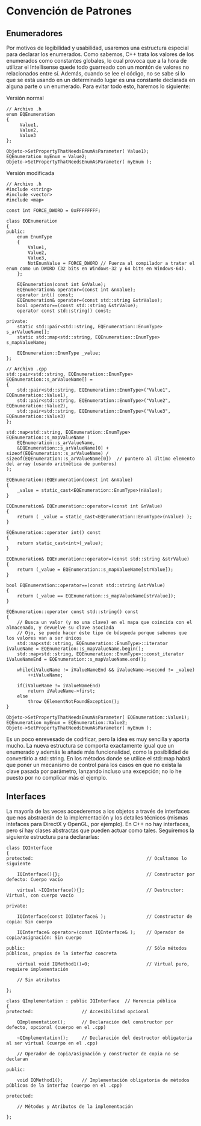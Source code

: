 # Convención de Patrones #



## Enumeradores ##
Por motivos de legibilidad y usabilidad, usaremos una estructura especial para declarar los enumerados. Como sabemos, C++ trata los valores de los enumerados como constantes globales, lo cual provoca que a la hora de utilizar el Intellisense quede todo guarreado con un montón de valores no relacionados entre sí. Además, cuando se lee el código, no se sabe si lo que se está usando en un determinado lugar es una constante declarada en alguna parte o un enumerado. Para evitar todo esto, haremos lo siguiente:

Versión normal
```
// Archivo .h
enum EQEnumeration
{
     Value1,
     Value2,
     Value3
};
```

```
Objeto->SetPropertyThatNeedsEnumAsParameter( Value1);
EQEnumeration myEnum = Value2;
Objeto->SetPropertyThatNeedsEnumAsParameter( myEnum );
```

Versión modificada
```
// Archivo .h
#include <string>
#include <vector>
#include <map>

const int FORCE_DWORD = 0xFFFFFFFF;

class EQEnumeration
{
public:
    enum EnumType
    {
        Value1,
        Value2,
        Value3,
        NotEnumValue = FORCE_DWORD // Fuerza al compilador a tratar el enum como un DWORD (32 bits en Windows-32 y 64 bits en Windows-64).
    };

    EQEnumeration(const int &nValue);
    EQEnumeration& operator=(const int &nValue);
    operator int() const;
    EQEnumeration& operator=(const std::string &strValue);
    bool operator==(const std::string &strValue);
    operator const std::string() const;

private:
    static std::pair<std::string, EQEnumeration::EnumType> s_arValueName[];
    static std::map<std::string, EQEnumeration::EnumType> s_mapValueName;
   
    EQEnumeration::EnumType _value;
};
```

```
// Archivo .cpp
std::pair<std::string, EQEnumeration::EnumType> EQEnumeration::s_arValueName[] =
{
    std::pair<std::string, EQEnumeration::EnumType>("Value1", EQEnumeration::Value1),
    std::pair<std::string, EQEnumeration::EnumType>("Value2", EQEnumeration::Value2),
    std::pair<std::string, EQEnumeration::EnumType>("Value3", EQEnumeration::Value3)
};

std::map<std::string, EQEnumeration::EnumType> EQEnumeration::s_mapValueName (
    EQEnumeration::s_arValueName,
    &EQEnumeration::s_arValueName[0] + sizeof(EQEnumeration::s_arValueName) / sizeof(EQEnumeration::s_arValueName[0])  // puntero al último elemento del array (usando aritmética de punteros)
);

EQEnumeration::EQEnumeration(const int &nValue)
{
    _value = static_cast<EQEnumeration::EnumType>(nValue);
}

EQEnumeration& EQEnumeration::operator=(const int &nValue)
{
    return ( _value = static_cast<EQEnumeration::EnumType>(nValue) );
}

EQEnumeration::operator int() const
{
    return static_cast<int>(_value);
}

EQEnumeration& EQEnumeration::operator=(const std::string &strValue)
{
    return (_value = EQEnumeration::s_mapValueName[strValue]);
}

bool EQEnumeration::operator==(const std::string &strValue)
{
    return (_value == EQEnumeration::s_mapValueName[strValue]);
}

EQEnumeration::operator const std::string() const
{
    // Busca un valor (y no una clave) en el mapa que coincida con el almacenado, y devuelve su clave asociada
    // Ojo, se puede hacer éste tipo de búsqueda porque sabemos que los valores van a ser únicos
    std::map<std::string, EQEnumeration::EnumType>::iterator iValueName = EQEnumeration::s_mapValueName.begin();
    std::map<std::string, EQEnumeration::EnumType>::const_iterator iValueNameEnd = EQEnumeration::s_mapValueName.end();

    while(iValueName != iValueNameEnd && iValueName->second != _value)
        ++iValueName;
   
    if(iValueName != iValueNameEnd)
        return iValueName->first;
    else
        throw QElementNotFoundException();
}
```

```
Objeto->SetPropertyThatNeedsEnumAsParameter( EQEnumeration::Value1);
EQEnumeration myEnum = EQEnumeration::Value2;
Objeto->SetPropertyThatNeedsEnumAsParameter( myEnum );
```

Es un poco enrevesado de codificar, pero la idea es muy sencilla y aporta mucho. La nueva estructura se comporta exactamente igual que un enumerado y además le añade más funcionalidad, como la posibilidad de convertirlo a std::string. En los métodos donde se utilice el std::map habrá que poner un mecanismo de control para los casos en que no exista la clave pasada por parámetro, lanzando incluso una excepción; no lo he puesto por no complicar más el ejemplo.


## Interfaces ##
La mayoría de las veces accederemos a los objetos a través de interfaces que nos abstraerán de la implementación y los detalles técnicos (mismas intefaces para DirectX y OpenGL, por ejemplo). En C++ no hay interfaces, pero sí hay clases abstractas que pueden actuar como tales. Seguiremos la siguiente estructura para declararlas:

```
class IQInterface
{
protected:                                          // Ocultamos lo siguiente

    IQInterface(){};                                // Constructor por defecto: Cuerpo vacío

    virtual ~IQInterface(){};                       // Destructor: Virtual, con cuerpo vacío

private:

    IQInterface(const IQInterface& );               // Constructor de copia: Sin cuerpo

    IQInterface& operator=(const IQInterface& );    // Operador de copia/asignación: Sin cuerpo

public:                                             // Sólo métodos públicos, propios de la interfaz concreta

    virtual void IQMethod1()=0;                     // Virtual puro, requiere implementación

    // Sin atributos
   
};
```

```
class QImplementation : public IQInterface  // Herencia pública
{
protected:                  // Accesibilidad opcional

    QImplementation();      // Declaración del constructor por defecto, opcional (cuerpo en el .cpp)

    ~QImplementation();     // Declaración del destructor obligatoria al ser virtual (cuerpo en el .cpp)

    // Operador de copia/asignación y constructor de copia no se declaran

public:
   
    void IQMethod1();       // Implementación obligatoria de métodos públicos de la interfaz (cuerpo en el .cpp)

protected:

    // Métodos y Atributos de la implementación

};
```